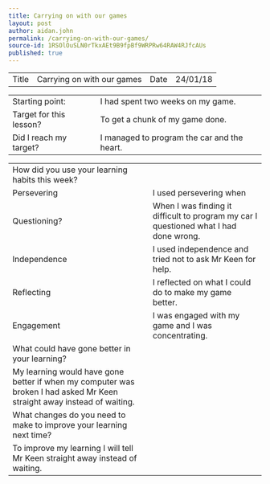 ```yaml
---
title: Carrying on with our games
layout: post
author: aidan.john
permalink: /carrying-on-with-our-games/
source-id: 1RSOlOuSLN0rTkxAEt9B9fpBf9WRPRw64RAW4RJfcAUs
published: true
---
```

<table>
  <tr>
    <td>Title</td>
    <td>Carrying on with our games</td>
    <td>Date</td>
    <td>24/01/18</td>
  </tr>
</table>


<table>
  <tr>
    <td>Starting point:</td>
    <td>I had spent two weeks on my game.</td>
  </tr>
  <tr>
    <td>Target for this lesson?</td>
    <td>To get a chunk of my game done.</td>
  </tr>
  <tr>
    <td>Did I reach my target? </td>
    <td>I managed to program the car and the heart.</td>
  </tr>
</table>


<table>
  <tr>
    <td>How did you use your learning habits this week?</td>
    <td></td>
  </tr>
  <tr>
    <td>Persevering</td>
    <td>I used persevering when </td>
  </tr>
  <tr>
    <td>Questioning?</td>
    <td>When I was finding it difficult to program my car I questioned what I had done wrong.</td>
  </tr>
  <tr>
    <td>Independence</td>
    <td>I used independence and tried not to ask Mr Keen for help.</td>
  </tr>
  <tr>
    <td>Reflecting</td>
    <td>I reflected on what I could do to make my game better.</td>
  </tr>
  <tr>
    <td>Engagement</td>
    <td>I was engaged with my game and I was concentrating.</td>
  </tr>
  <tr>
    <td>What could have gone better in your learning?</td>
    <td></td>
  </tr>
  <tr>
    <td>My learning would have gone better if when my computer was broken I had asked Mr Keen straight away instead of waiting.</td>
    <td></td>
  </tr>
  <tr>
    <td>What changes do you need to make to improve your learning next time?</td>
    <td></td>
  </tr>
  <tr>
    <td>To improve my learning I will tell Mr Keen straight away instead of waiting.</td>
    <td></td>
  </tr>
</table>


